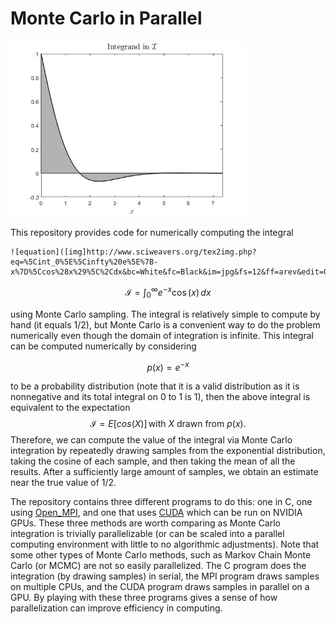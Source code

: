 # Monte Carlo in Parallel

<img src="https://github.com/natsan91/Monte_Carlo_in_Parallel/blob/master/Integrand.jpg" alt="Integrand" style="zoom:67%;" />

This repository provides code for numerically computing the integral 

```
![equation]([img]http://www.sciweavers.org/tex2img.php?eq=%5Cint_0%5E%5Cinfty%20e%5E%7B-x%7D%5Ccos%28x%29%5C%2Cdx&bc=White&fc=Black&im=jpg&fs=12&ff=arev&edit=0[/img])
```

$$
\mathcal{I} = \int_0^\infty e^{-x} \cos(x)\,dx
$$


using Monte Carlo sampling. The integral is relatively simple to compute by hand (it equals 1/2), but Monte Carlo is a convenient way to do the  problem numerically even though the domain of integration is infinite. This integral can be computed numerically by considering 


$$
p(x) = e^{-x}
$$


to be a probability distribution (note that it is a valid distribution as it is nonnegative and its
total integral on 0 to 1 is 1), then the above integral is equivalent to the expectation
$$
\mathcal{I} = E[cos(X)] \, \text{with } X \text{ drawn from }p(x).
$$
Therefore, we can compute the value of the integral via Monte Carlo integration by repeatedly drawing samples from the exponential distribution, taking the cosine of each sample, and then taking the mean of all the results. After a sufficiently large amount of samples, we obtain an estimate near the true value of 1/2.

The repository contains three different programs to do this: one in C, one using [Open_MPI](https://www.open-mpi.org/), and one that uses [CUDA](https://developer.nvidia.com/cuda-zone) which can be run on NVIDIA GPUs. These three methods are worth comparing as Monte Carlo integration is trivially parallelizable (or can be scaled into a parallel computing environment with little to no algorithmic adjustments). Note that some other types of Monte Carlo methods, such as Markov Chain Monte Carlo (or MCMC) are not so easily parallelized. The C program does the integration (by drawing samples) in serial, the MPI program draws samples on multiple CPUs, and the CUDA program draws samples in parallel on a GPU. By playing with these three programs gives a sense of how parallelization can improve efficiency in computing.